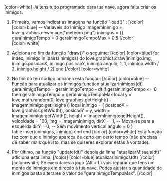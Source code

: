 [color=white]
Já tens tudo programado para tua nave, agora falta criar os inimigos.

1. Primeiro, vamos indicar as imagens na função "load()" :
   [/color] [color=blue]
    -- Variáveis do Inimigo
    ImagemInimigo = love.graphics.newImage("meteoro.png")
    inimigos = {}
    geraInimigoTempo = 0
    geraInimigoTempoMax = 0.5
   [/color] [color=white]
2. Adiciona no fim da função "draw()" o seguinte:
   [/color] [color=blue]
   for index, inimigo in ipairs(inimigos) do
      love.graphics.draw(inimigo.img, inimigo.posicaoX, inimigo.posicaoY, inimigo.angulo, 1, 1, inimigo.width / 2, inimigo.height / 2)
    end
   [/color] [color=white]
3. No fim do teu código adiciona esta função:
   [/color] [color=blue]
   -- Função para atualizar os inimigos
   function atualizarInimigos(dt)
       geraInimigoTempo = geraInimigoTempo - dt
       if geraInimigoTempo <= 0 then
           geraInimigoTempo = geraInimigoTempoMax
           local y = love.math.random(0, love.graphics.getHeight() - ImagemInimigo:getHeight())
           local inimigo = {
               posicaoX = love.graphics.getWidth(),
               posicaoY = y,
               width = ImagemInimigo:getWidth(),
               height = ImagemInimigo:getHeight(),
               velocidade = 100,
               img = ImagemInimigo,
               dirX = -1, -- Move-se para a esquerda
               dirY = 0,  -- Sem movimento vertical
               angulo = 0
           }
           table.insert(inimigos, inimigo)
       end
   end
   [/color] [color=white]
Esta função faz com que o inimigo apareça de certo em certo tempo
(não precisas de saber mais que isto, mas se quiseres explorar 
estás à vontade).

4. Por último, na função "update(dt)" depois da linha "atualizarMisseis(dt)" 
adiciona esta linha:
   [/color] [color=blue]
    atualizarInimigos(dt)
   [/color] [color=white]
Se executares o jogo (Alt + L) vais reparar que tens um monte de 
inimigos em direção à tua nave. Podes ajustar a quantidade de 
inimigos basta alterares o valor de "geraInimigoTempoMax".
   [/color]